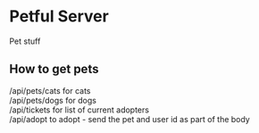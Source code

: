 # Petful Server

Pet stuff

## How to get pets

/api/pets/cats for cats <br />
/api/pets/dogs for dogs <br />
/api/tickets for list of current adopters <br />
/api/adopt to adopt - send the pet and user id as part of the body
